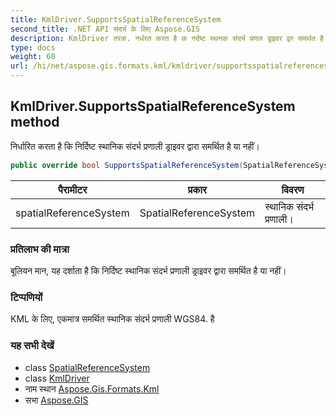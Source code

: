 ```yaml
---
title: KmlDriver.SupportsSpatialReferenceSystem
second_title: .NET API संदर्भ के लिए Aspose.GIS
description: KmlDriver तरक. नर्धरत करत है क नर्दष्ट स्थनक संदर्भ प्रणल ड्रइवर द्वर समर्थत है य नहं
type: docs
weight: 60
url: /hi/net/aspose.gis.formats.kml/kmldriver/supportsspatialreferencesystem/
---
```

## KmlDriver.SupportsSpatialReferenceSystem method

निर्धारित करता है कि निर्दिष्ट स्थानिक संदर्भ प्रणाली ड्राइवर द्वारा समर्थित है या नहीं।

```csharp
public override bool SupportsSpatialReferenceSystem(SpatialReferenceSystem spatialReferenceSystem)
```

| पैरामीटर | प्रकार | विवरण |
| --- | --- | --- |
| spatialReferenceSystem | SpatialReferenceSystem | स्थानिक संदर्भ प्रणाली। |

### प्रतिलाभ की मात्रा

बूलियन मान, यह दर्शाता है कि निर्दिष्ट स्थानिक संदर्भ प्रणाली ड्राइवर द्वारा समर्थित है या नहीं।

### टिप्पणियों

KML के लिए, एकमात्र समर्थित स्थानिक संदर्भ प्रणाली WGS84. है

### यह सभी देखें

* class [SpatialReferenceSystem](../../../aspose.gis.spatialreferencing/spatialreferencesystem/)
* class [KmlDriver](../)
* नाम स्थान [Aspose.Gis.Formats.Kml](../../kmldriver/)
* सभा [Aspose.GIS](../../../)


